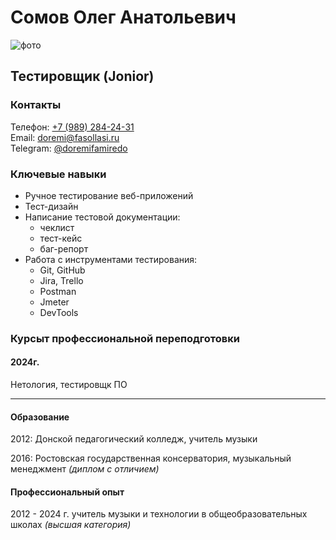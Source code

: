 # Сомов Олег Анатольевич
![фото](https://disk.yandex.ru/i/AcqwrnFtrFHdEQ)
## Тестировщик (Jonior)
### Контакты
Телефон: [+7 (989) 284-24-31](tel:89892842431)  
Email: [doremi@fasollasi.ru](mailto:doremi@fasollasi.ru)  
Telegram: [@doremifamiredo](https://t.me/doremifamiredo)  
### Ключевые навыки
- Ручное тестирование веб-приложений
- Тест-дизайн
- Написание тестовой документации:
  -  чеклист
  -  тест-кейс
  -  баг-репорт
- Работа с инструментами тестирования:
  - Git, GitHub
  - Jira,  Trello
  - Postman
  - Jmeter
  - DevTools  
### Курсыт профессиональной переподготовки
#### 2024г.  
Нетология, тестировщк ПО
***
#### Образование
2012: 
Донской педагогический колледж, учитель музыки 

2016: Ростовская государственная консерватория, музыкальный менеджмент _(диплом с отличием)_ 
#### Профессиональный опыт 
2012 - 2024 г. учитель музыки и технологии в общеобразовательных школах _(высшая категория)_